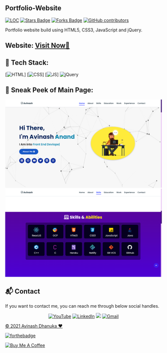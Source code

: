 ## Portfolio-Website

<a href="https://github.com/AvinashAnand02/Avinash-Portfolio"><img src="https://sloc.xyz/github/AvinashAnand02/Avinash-Portfolio" alt="LOC"/></a>
<a href="https://github.com/AvinashAnand02/Avinash-Portfolio"><img src="https://img.shields.io/github/stars/AvinashAnand02/Avinash-Portfolio" alt="Stars Badge"/></a>
<a href="https://github.com/AvinashAnand02/Avinash-Portfolio/network/members"><img src="https://img.shields.io/github/forks/AvinashAnand02/Avinash-Portfolio" alt="Forks Badge"/></a>
<a href="https://github.com/AvinashAnand02/Avinash-Portfolio/graphs/contributors"><img alt="GitHub contributors" src="https://img.shields.io/github/contributors/AvinashAnand02/Avinash-Portfolio?color=2b9348"></a>

Portfolio website build using HTML5, CSS3, JavaScript and jQuery.

<h2> Website: 
<a href="https://avinash02.netlify.app/" target="_blank">Visit Now🚀</a>
</h2> 

## 📌 Tech Stack:
[![HTML](https://img.shields.io/badge/html5%20-%23E34F26.svg?&style=for-the-badge&logo=html5&logoColor=white)]
[![CSS](https://img.shields.io/badge/css3%20-%231572B6.svg?&style=for-the-badge&logo=css3&logoColor=white)]
[![JS](https://img.shields.io/badge/javascript%20-%23323330.svg?&style=for-the-badge&logo=javascript&logoColor=%23F7DF1E)]
<img alt="jQuery" src="https://img.shields.io/badge/jquery-%230769AD.svg?style=for-the-badge&logo=jquery&logoColor=white"/>

## 📌 Sneak Peek of Main Page:
![mockup720](https://github.com/AvinashAnand02/Avinash-Portfolio/blob/main/assests/images/Screenshot%20(5).png)
![skillsmockup](https://github.com/AvinashAnand02/Avinash-Portfolio/blob/main/assests/images/Screenshot%20(6).png)


<h2>📬 Contact</h2>

If you want to contact me, you can reach me through below social handles.

<div align="center">

<a  href="https://www.youtube.com/channel/UCmqNIRWLzwhPCuZUYd5Oxeg" target="_blank"><img alt="YouTube" src="https://img.shields.io/badge/Youtube-%23FF0000.svg?style=for-the-badge&logo=YouTube&logoColor=white" /></a>
<a  href="https://www.linkedin.com/in/avinash-dhanuka-57b43824b/" target="_blank"><img alt="LinkedIn" src="https://img.shields.io/badge/linkedin%20-%230077B5.svg?&style=for-the-badge&logo=linkedin&logoColor=white" /></a>
<a href="https://twitter.com/Avinash52870643" target="_blank"><img src="https://img.shields.io/badge/twitter-%2300acee.svg?&style=for-the-badge&logo=twitter&logoColor=white&alt=twitter" /></a>
<a href="mailto:avunashdhanuka@gmail.com"><img  alt="Gmail" src="https://img.shields.io/badge/Gmail-D14836?style=for-the-badge&logo=gmail&logoColor=white" />

</div>

© 2021 Avinash Dhanuka ❤️


[![forthebadge](https://forthebadge.com/images/badges/built-with-love.svg)](https://forthebadge.com)

<a href="https://www.buymeacoffee.com/avinash02" target="_blank"><img src="https://cdn.buymeacoffee.com/buttons/v2/default-yellow.png" alt="Buy Me A Coffee" style="height: 45px !important;width: 180px !important;" ></a>
